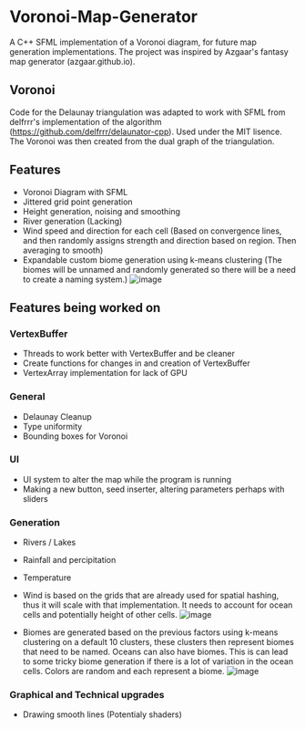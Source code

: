 # Voronoi-Map-Generator
A C++ SFML implementation of a Voronoi diagram, for future map generation implementations. 
The project was inspired by Azgaar's fantasy map generator (azgaar.github.io).
## Voronoi
Code for the Delaunay triangulation was adapted to work with SFML from delfrrr's implementation of the algorithm (https://github.com/delfrrr/delaunator-cpp).
Used under the MIT lisence.
The Voronoi was then created from the dual graph of the triangulation.

## Features
* Voronoi Diagram with SFML
* Jittered grid point generation
* Height generation, noising and smoothing
* River generation (Lacking)
* Wind speed and direction for each cell (Based on convergence lines, and then randomly assigns strength and direction based on region. Then averaging to smooth)
* Expandable custom biome generation using k-means clustering (The biomes will be unnamed and randomly generated so there will be a need to create a naming system.)
![image](https://github.com/Fiehn/Voronoi-Map-Generator/assets/81577064/3fbc5b37-b68e-408e-9fb7-a7658099e2dd)
## Features being worked on

### VertexBuffer
* Threads to work better with VertexBuffer and be cleaner
* Create functions for changes in and creation of VertexBuffer
* VertexArray implementation for lack of GPU

### General
* Delaunay Cleanup
* Type uniformity
* Bounding boxes for Voronoi

### UI
* UI system to alter the map while the program is running
* Making a new button, seed inserter, altering parameters perhaps with sliders

### Generation
* Rivers / Lakes
* Rainfall and percipitation
* Temperature

* Wind is based on the grids that are already used for spatial hashing, thus it will scale with that implementation. It needs to account for ocean cells and potentially height of other cells. 
![image](https://github.com/Fiehn/Voronoi-Map-Generator/assets/81577064/c4b033b6-1c4b-436e-8c2c-1ad8a04636d2)

* Biomes are generated based on the previous factors using k-means clustering on a default 10 clusters, these clusters then represent biomes that need to be named. Oceans can also have biomes. This is can lead to some tricky biome generation if there is a lot of variation in the ocean cells. Colors are random and each represent a biome.
![image](https://github.com/user-attachments/assets/29e6e047-8942-465b-9d67-5cfc5a398ce0)

### Graphical and Technical upgrades
* Drawing smooth lines (Potentialy shaders)

